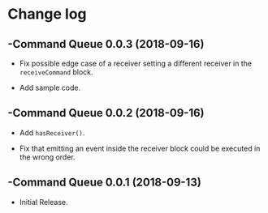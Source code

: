 # Change log

-Command Queue 0.0.3 (2018-09-16)
--------------------------------
- Fix possible edge case of a receiver setting a different receiver in the `receiveCommand` block.

- Add sample code.

-Command Queue 0.0.2 (2018-09-16)
--------------------------------
- Add `hasReceiver()`.

- Fix that emitting an event inside the receiver block could be executed in the wrong order.

-Command Queue 0.0.1 (2018-09-13)
--------------------------------
- Initial Release.